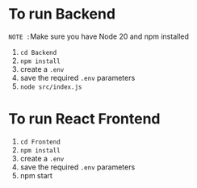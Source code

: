 
# To run Backend

`NOTE :`Make sure you have Node 20 and npm installed

1. `cd Backend`
2. `npm install`
3. create a `.env`
4. save the required `.env` parameters
5. `node src/index.js`

# To run React Frontend

1. `cd Frontend`
2. `npm install`
3. create a `.env`
4. save the required `.env` parameters
5. npm start